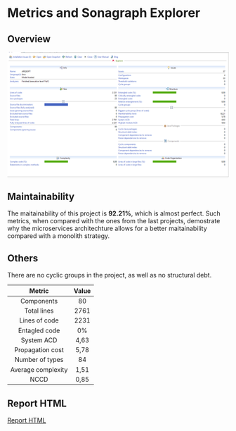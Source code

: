 # Metrics and Sonagraph Explorer


## Overview
![Overview](./overview.png)

## Maintainability

The maitainability of this project is **92.21%**, which is almost perfect. Such metrics, when compared with the
ones from the last projects, demostrate why the microservices architechture allows for a better maitainability
compared with a monolith strategy.

## Others

There are no cyclic groups in the project, as well as no structural debt.

|     **Metric**     | **Value** |
|:------------------:|:---------:|
|     Components     |    80     |
|    Total lines     |   2761    |
|   Lines of code    |   2231    |
|   Entagled code    |    0%     |
|     System ACD     |   4,63    |
|  Propagation cost  |   5,78    |
|  Number of types   |    84     |
| Average complexity |   1,51    |
|        NCCD        |   0,85    |

## Report HTML

[Report HTML](./Report/ARQSOFT_2022-12-23_21-29-56_960.html)